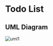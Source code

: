 # Todo List

## UML Diagram

![uml1](https://user-images.githubusercontent.com/92247926/145266706-bd16c8d9-3b94-46b2-8177-5ab677a58c3a.png)
